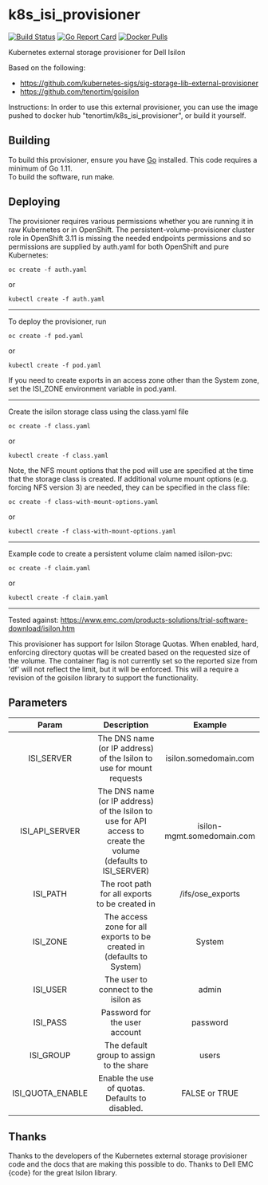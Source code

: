 # k8s_isi_provisioner

[![Build Status](https://travis-ci.org/tenortim/k8s_isi_provisioner.svg?branch=master)](https://travis-ci.org/tenortim/k8s_isi_provisioner.svg?branch=master)
[![Go Report Card](https://goreportcard.com/badge/github.com/tenortim/k8s_isi_provisioner)](https://goreportcard.com/report/github.com/tenortim/k8s_isi_provisioner)
[![Docker Pulls](https://img.shields.io/docker/pulls/tenortim/k8s_isi_provisioner.svg)](https://hub.docker.com/r/tenortim/k8s_isi_provisioner/)

Kubernetes external storage provisioner for Dell Isilon

Based on the following:
* <https://github.com/kubernetes-sigs/sig-storage-lib-external-provisioner>
* <https://github.com/tenortim/goisilon>

Instructions:
In order to use this external provisioner, you can use the image pushed to docker hub "tenortim/k8s\_isi\_provisioner", or build it yourself.

## Building

To build this provisioner, ensure you have [Go](https://golang.org/dl/) installed.
This code requires a minimum of Go 1.11.<br>
To build the software, run make.

## Deploying

The provisioner requires various permissions whether you are running it in raw Kubernetes or in OpenShift.
The persistent-volume-provisioner cluster role in OpenShift 3.11 is missing the needed endpoints permissions and so permissions are supplied by auth.yaml for both OpenShift and pure Kubernetes:

`oc create -f auth.yaml`

or

`kubectl create -f auth.yaml`

___
To deploy the provisioner, run

`oc create -f pod.yaml`

or

`kubectl create -f pod.yaml`

If you need to create exports in an access zone other than the System zone, set the ISI\_ZONE environment variable in pod.yaml.

___
Create the isilon storage class using the class.yaml file

`oc create -f class.yaml`

or

`kubectl create -f class.yaml`

Note, the NFS mount options that the pod will use are specified at the time that the storage class is created.
If additional volume mount options (e.g. forcing NFS version 3) are needed, they
can be specified in the class file:

`oc create -f class-with-mount-options.yaml`

or

`kubectl create -f class-with-mount-options.yaml`

___
Example code to create a persistent volume claim named isilon-pvc:

`oc create -f claim.yaml`

or

`kubectl create -f claim.yaml`

___
Tested against:
<https://www.emc.com/products-solutions/trial-software-download/isilon.htm>

This provisioner has support for Isilon Storage Quotas. When enabled, hard, enforcing directory
quotas will be created based on the requested size of the volume. The container flag is not
currently set so the reported size from 'df' will not reflect the limit, but it will be enforced.
This will a require a revision of the goisilon library to support the functionality.

## Parameters

**Param**|**Description**|**Example**
:-----:|:-----:|:-----:
ISI\_SERVER|The DNS name (or IP address) of the Isilon to use for mount requests| isilon.somedomain.com
ISI\_API\_SERVER|The DNS name (or IP address) of the Isilon to use for API access to create the volume (defaults to ISI\_SERVER)| isilon-mgmt.somedomain.com
ISI\_PATH|The root path for all exports to be created in| \/ifs\/ose\_exports
ISI\_ZONE|The access zone for all exports to be created in (defaults to System)|System
ISI\_USER|The user to connect to the isilon as|admin
ISI\_PASS|Password for the user account|password
ISI\_GROUP|The default group to assign to the share|users
ISI\_QUOTA\_ENABLE|Enable the use of quotas.  Defaults to disabled. | FALSE or TRUE

## Thanks

Thanks to the developers of the Kubernetes external storage provisioner code and the docs that are making this possible to do.
Thanks to Dell EMC {code} for the great Isilon library.
